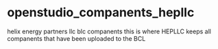 # openstudio_companents_hepllc
helix energy partners llc blc companents
this  is where HEPLLC keeps all companents that have been uploaded to the BCL
